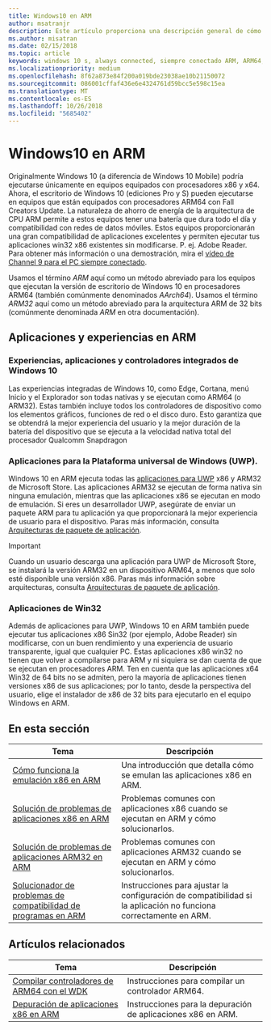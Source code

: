 ```yaml
---
title: Windows10 en ARM
author: msatranjr
description: Este artículo proporciona una descripción general de cómo se ejecutarán experiencias y aplicaciones en ARM, cuáles son las limitaciones y dónde acudir para obtener más información.
ms.author: misatran
ms.date: 02/15/2018
ms.topic: article
keywords: windows 10 s, always connected, siempre conectado ARM, ARM64, x86 emulation, emulación x86
ms.localizationpriority: medium
ms.openlocfilehash: 8f62a873e84f200a019bde23038ae10b21150072
ms.sourcegitcommit: 086001cffaf436e6e4324761d59bcc5e598c15ea
ms.translationtype: MT
ms.contentlocale: es-ES
ms.lasthandoff: 10/26/2018
ms.locfileid: "5685402"
---
```

# <a name="windows-10-on-arm"></a>Windows10 en ARM
Originalmente Windows 10 (a diferencia de Windows 10 Mobile) podría ejecutarse únicamente en equipos equipados con procesadores x86 y x64. Ahora, el escritorio de Windows 10 (ediciones Pro y S) pueden ejecutarse en equipos que están equipados con procesadores ARM64 con Fall Creators Update. La naturaleza de ahorro de energía de la arquitectura de CPU ARM permite a estos equipos tener una batería que dura todo el día y compatibilidad con redes de datos móviles. Estos equipos proporcionarán una gran compatibilidad de aplicaciones excelentes y permiten ejecutar tus aplicaciones win32 x86 existentes sin modificarse. P. ej. Adobe Reader. Para obtener más información o una demostración, mira el [vídeo de Channel 9 para el PC siempre conectado](https://channel9.msdn.com/Events/Build/2017/P4171). 

Usamos el término *ARM* aquí como un método abreviado para los equipos que ejecutan la versión de escritorio de Windows 10 en procesadores ARM64 (también comúnmente denominados *AArch64*).  Usamos el término *ARM32* aquí como un método abreviado para la arquitectura ARM de 32 bits (comúnmente denominada *ARM* en otra documentación).

## <a name="apps-and-experiences-on-arm"></a>Aplicaciones y experiencias en ARM

### <a name="built-in-windows-10-experiences-apps-and-drivers"></a>Experiencias, aplicaciones y controladores integrados de Windows 10
Las experiencias integradas de Windows 10, como Edge, Cortana, menú Inicio y el Explorador son todas nativas y se ejecutan como ARM64 (o ARM32). Estas también incluye todos los controladores de dispositivo como los elementos gráficos, funciones de red o el disco duro. Esto garantiza que se obtendrá la mejor experiencia del usuario y la mejor duración de la batería del dispositivo que se ejecuta a la velocidad nativa total del procesador Qualcomm Snapdragon

### <a name="universal-windows-platform-uwp-apps"></a>Aplicaciones para la Plataforma universal de Windows (UWP).
Windows 10 en ARM ejecuta todas las [aplicaciones para UWP](../get-started/universal-application-platform-guide.md) x86 y ARM32 de Microsoft Store. Las aplicaciones ARM32 se ejecutan de forma nativa sin ninguna emulación, mientras que las aplicaciones x86 se ejecutan en modo de emulación. Si eres un desarrollador UWP, asegúrate de enviar un paquete ARM para tu aplicación ya que proporcionará la mejor experiencia de usuario para el dispositivo. Paras más información, consulta [Arquitecturas de paquete de aplicación](../packaging/device-architecture.md).

>[!IMPORTANT] 
> Cuando un usuario descarga una aplicación para UWP de Microsoft Store, se instalará la versión ARM32 en un dispositivo ARM64, a menos que solo esté disponible una versión x86. Paras más información sobre arquitecturas, consulta [Arquitecturas de paquete de aplicación](../packaging/device-architecture.md).

### <a name="win32-apps"></a>Aplicaciones de Win32
Además de aplicaciones para UWP, Windows 10 en ARM también puede ejecutar tus aplicaciones x86 Sin32 (por ejemplo, Adobe Reader) sin modificarse, con un buen rendimiento y una experiencia de usuario transparente, igual que cualquier PC. Estas aplicaciones x86 win32 no tienen que volver a compilarse para ARM y ni siquiera se dan cuenta de que se ejecutan en procesadores ARM. Ten en cuenta que las aplicaciones x64 Win32 de 64 bits no se admiten, pero la mayoría de aplicaciones tienen versiones x86 de sus aplicaciones; por lo tanto, desde la perspectiva del usuario, elige el instalador de x86 de 32 bits para ejecutarlo en el equipo Windows en ARM.

## <a name="in-this-section"></a>En esta sección
|Tema | Descripción |
|-----|-----|
|[Cómo funciona la emulación x86 en ARM](apps-on-arm-x86-emulation.md)|Una introducción que detalla cómo se emulan las aplicaciones x86 en ARM.|
|[Solución de problemas de aplicaciones x86 en ARM](apps-on-arm-troubleshooting-x86.md)|Problemas comunes con aplicaciones x86 cuando se ejecutan en ARM y cómo solucionarlos. |
|[Solución de problemas de aplicaciones ARM32 en ARM](apps-on-arm-troubleshooting-arm32.md)|Problemas comunes con aplicaciones ARM32 cuando se ejecutan en ARM y cómo solucionarlos. |
|[Solucionador de problemas de compatibilidad de programas en ARM](apps-on-arm-program-compat-troubleshooter.md)|Instrucciones para ajustar la configuración de compatibilidad si la aplicación no funciona correctamente en ARM. |

## <a name="related-topics"></a>Artículos relacionados
|Tema | Descripción |
|-----|-----|
|[Compilar controladores de ARM64 con el WDK](https://docs.microsoft.com/en-us/windows-hardware/drivers/develop/building-arm64-drivers)|Instrucciones para compilar un controlador ARM64. |
| [Depuración de aplicaciones x86 en ARM](https://docs.microsoft.com/en-us/windows-hardware/drivers/debugger/debugging-arm64) | Instrucciones para la depuración de aplicaciones x86 en ARM. |
